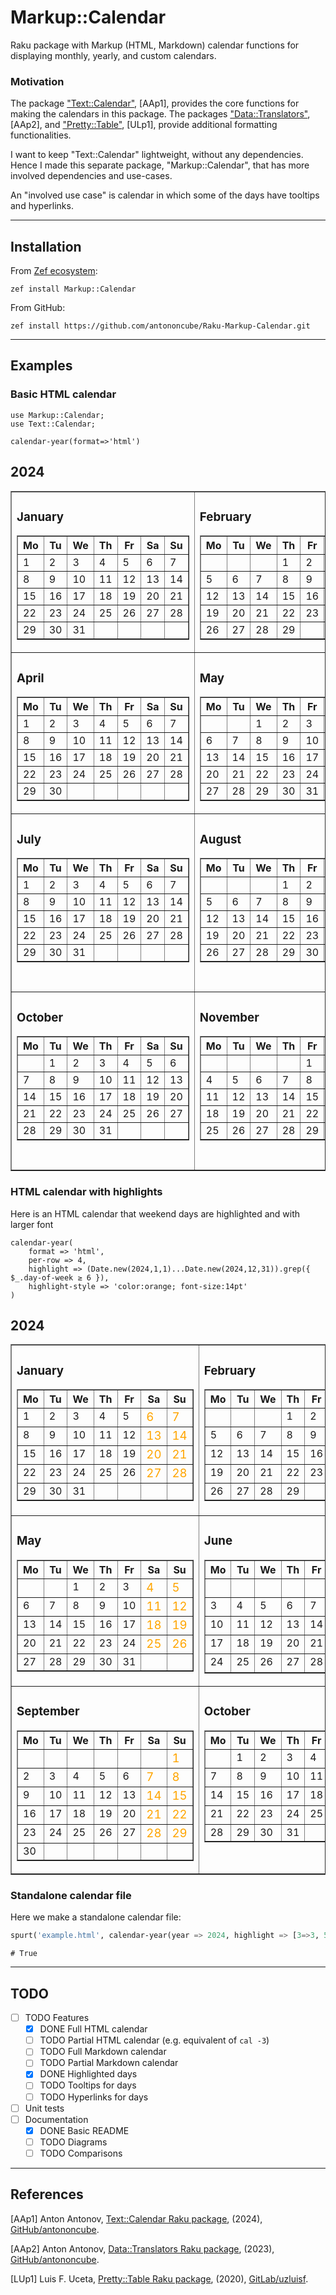 # Markup::Calendar

Raku package with Markup (HTML, Markdown) calendar functions for displaying monthly, yearly, and custom calendars.

### Motivation

The package 
["Text::Calendar"](https://raku.land/zef:antononcube/Text::Calendar), [AAp1], 
provides the core functions for making the calendars in this package.
The packages 
["Data::Translators"](https://raku.land/zef:antononcube/Data::Translators), [AAp2], and 
["Pretty::Table"](https://raku.land/cpan:ANTONOV/Pretty::Table), [ULp1],
provide additional formatting functionalities.

I want to keep "Text::Calendar" lightweight, without any dependencies. Hence I made this separate 
package, "Markup::Calendar", that has more involved dependencies and use-cases.

An "involved use case" is calendar in which some of the days have tooltips and hyperlinks. 

-----

## Installation

From [Zef ecosystem](https://raku.land):

```
zef install Markup::Calendar
```

From GitHub:

```
zef install https://github.com/antononcube/Raku-Markup-Calendar.git
```

-----

## Examples

### Basic HTML calendar

```raku, results=asis
use Markup::Calendar;
use Text::Calendar;

calendar-year(format=>'html')
```
<style>td { vertical-align: top;a}</style><table border="1"><h2>2024</h2><tbody><tr><td><h3>January</h3><table border="1"><thead><tr><th>Mo</th><th>Tu</th><th>We</th><th>Th</th><th>Fr</th><th>Sa</th><th>Su</th></tr></thead><tbody><tr><td>1</td><td>2</td><td>3</td><td>4</td><td>5</td><td>6</td><td>7</td></tr><tr><td>8</td><td>9</td><td>10</td><td>11</td><td>12</td><td>13</td><td>14</td></tr><tr><td>15</td><td>16</td><td>17</td><td>18</td><td>19</td><td>20</td><td>21</td></tr><tr><td>22</td><td>23</td><td>24</td><td>25</td><td>26</td><td>27</td><td>28</td></tr><tr><td>29</td><td>30</td><td>31</td><td>  </td><td>  </td><td>  </td><td>  </td></tr></tbody></table></td><td><h3>February</h3><table border="1"><thead><tr><th>Mo</th><th>Tu</th><th>We</th><th>Th</th><th>Fr</th><th>Sa</th><th>Su</th></tr></thead><tbody><tr><td>  </td><td>  </td><td>  </td><td>1</td><td>2</td><td>3</td><td>4</td></tr><tr><td>5</td><td>6</td><td>7</td><td>8</td><td>9</td><td>10</td><td>11</td></tr><tr><td>12</td><td>13</td><td>14</td><td>15</td><td>16</td><td>17</td><td>18</td></tr><tr><td>19</td><td>20</td><td>21</td><td>22</td><td>23</td><td>24</td><td>25</td></tr><tr><td>26</td><td>27</td><td>28</td><td>29</td><td>  </td><td>  </td><td>  </td></tr></tbody></table></td><td><h3>March</h3><table border="1"><thead><tr><th>Mo</th><th>Tu</th><th>We</th><th>Th</th><th>Fr</th><th>Sa</th><th>Su</th></tr></thead><tbody><tr><td>  </td><td>  </td><td>  </td><td>  </td><td>1</td><td>2</td><td>3</td></tr><tr><td>4</td><td>5</td><td>6</td><td>7</td><td>8</td><td>9</td><td>10</td></tr><tr><td>11</td><td>12</td><td>13</td><td>14</td><td>15</td><td>16</td><td>17</td></tr><tr><td>18</td><td>19</td><td>20</td><td>21</td><td>22</td><td>23</td><td>24</td></tr><tr><td>25</td><td>26</td><td>27</td><td>28</td><td>29</td><td>30</td><td>31</td></tr></tbody></table></td></tr><tr><td><h3>April</h3><table border="1"><thead><tr><th>Mo</th><th>Tu</th><th>We</th><th>Th</th><th>Fr</th><th>Sa</th><th>Su</th></tr></thead><tbody><tr><td>1</td><td>2</td><td>3</td><td>4</td><td>5</td><td>6</td><td>7</td></tr><tr><td>8</td><td>9</td><td>10</td><td>11</td><td>12</td><td>13</td><td>14</td></tr><tr><td>15</td><td>16</td><td>17</td><td>18</td><td>19</td><td>20</td><td>21</td></tr><tr><td>22</td><td>23</td><td>24</td><td>25</td><td>26</td><td>27</td><td>28</td></tr><tr><td>29</td><td>30</td><td>  </td><td>  </td><td>  </td><td>  </td><td>  </td></tr></tbody></table></td><td><h3>May</h3><table border="1"><thead><tr><th>Mo</th><th>Tu</th><th>We</th><th>Th</th><th>Fr</th><th>Sa</th><th>Su</th></tr></thead><tbody><tr><td>  </td><td>  </td><td>1</td><td>2</td><td>3</td><td>4</td><td>5</td></tr><tr><td>6</td><td>7</td><td>8</td><td>9</td><td>10</td><td>11</td><td>12</td></tr><tr><td>13</td><td>14</td><td>15</td><td>16</td><td>17</td><td>18</td><td>19</td></tr><tr><td>20</td><td>21</td><td>22</td><td>23</td><td>24</td><td>25</td><td>26</td></tr><tr><td>27</td><td>28</td><td>29</td><td>30</td><td>31</td><td>  </td><td>  </td></tr></tbody></table></td><td><h3>June</h3><table border="1"><thead><tr><th>Mo</th><th>Tu</th><th>We</th><th>Th</th><th>Fr</th><th>Sa</th><th>Su</th></tr></thead><tbody><tr><td>  </td><td>  </td><td>  </td><td>  </td><td>  </td><td>1</td><td>2</td></tr><tr><td>3</td><td>4</td><td>5</td><td>6</td><td>7</td><td>8</td><td>9</td></tr><tr><td>10</td><td>11</td><td>12</td><td>13</td><td>14</td><td>15</td><td>16</td></tr><tr><td>17</td><td>18</td><td>19</td><td>20</td><td>21</td><td>22</td><td>23</td></tr><tr><td>24</td><td>25</td><td>26</td><td>27</td><td>28</td><td>29</td><td>30</td></tr></tbody></table></td></tr><tr><td><h3>July</h3><table border="1"><thead><tr><th>Mo</th><th>Tu</th><th>We</th><th>Th</th><th>Fr</th><th>Sa</th><th>Su</th></tr></thead><tbody><tr><td>1</td><td>2</td><td>3</td><td>4</td><td>5</td><td>6</td><td>7</td></tr><tr><td>8</td><td>9</td><td>10</td><td>11</td><td>12</td><td>13</td><td>14</td></tr><tr><td>15</td><td>16</td><td>17</td><td>18</td><td>19</td><td>20</td><td>21</td></tr><tr><td>22</td><td>23</td><td>24</td><td>25</td><td>26</td><td>27</td><td>28</td></tr><tr><td>29</td><td>30</td><td>31</td><td>  </td><td>  </td><td>  </td><td>  </td></tr></tbody></table></td><td><h3>August</h3><table border="1"><thead><tr><th>Mo</th><th>Tu</th><th>We</th><th>Th</th><th>Fr</th><th>Sa</th><th>Su</th></tr></thead><tbody><tr><td>  </td><td>  </td><td>  </td><td>1</td><td>2</td><td>3</td><td>4</td></tr><tr><td>5</td><td>6</td><td>7</td><td>8</td><td>9</td><td>10</td><td>11</td></tr><tr><td>12</td><td>13</td><td>14</td><td>15</td><td>16</td><td>17</td><td>18</td></tr><tr><td>19</td><td>20</td><td>21</td><td>22</td><td>23</td><td>24</td><td>25</td></tr><tr><td>26</td><td>27</td><td>28</td><td>29</td><td>30</td><td>31</td><td>  </td></tr></tbody></table></td><td><h3>September</h3><table border="1"><thead><tr><th>Mo</th><th>Tu</th><th>We</th><th>Th</th><th>Fr</th><th>Sa</th><th>Su</th></tr></thead><tbody><tr><td>  </td><td>  </td><td>  </td><td>  </td><td>  </td><td>  </td><td>1</td></tr><tr><td>2</td><td>3</td><td>4</td><td>5</td><td>6</td><td>7</td><td>8</td></tr><tr><td>9</td><td>10</td><td>11</td><td>12</td><td>13</td><td>14</td><td>15</td></tr><tr><td>16</td><td>17</td><td>18</td><td>19</td><td>20</td><td>21</td><td>22</td></tr><tr><td>23</td><td>24</td><td>25</td><td>26</td><td>27</td><td>28</td><td>29</td></tr><tr><td>30</td><td>  </td><td>  </td><td>  </td><td>  </td><td>  </td><td>  </td></tr></tbody></table></td></tr><tr><td><h3>October</h3><table border="1"><thead><tr><th>Mo</th><th>Tu</th><th>We</th><th>Th</th><th>Fr</th><th>Sa</th><th>Su</th></tr></thead><tbody><tr><td>  </td><td>1</td><td>2</td><td>3</td><td>4</td><td>5</td><td>6</td></tr><tr><td>7</td><td>8</td><td>9</td><td>10</td><td>11</td><td>12</td><td>13</td></tr><tr><td>14</td><td>15</td><td>16</td><td>17</td><td>18</td><td>19</td><td>20</td></tr><tr><td>21</td><td>22</td><td>23</td><td>24</td><td>25</td><td>26</td><td>27</td></tr><tr><td>28</td><td>29</td><td>30</td><td>31</td><td>  </td><td>  </td><td>  </td></tr></tbody></table></td><td><h3>November</h3><table border="1"><thead><tr><th>Mo</th><th>Tu</th><th>We</th><th>Th</th><th>Fr</th><th>Sa</th><th>Su</th></tr></thead><tbody><tr><td>  </td><td>  </td><td>  </td><td>  </td><td>1</td><td>2</td><td>3</td></tr><tr><td>4</td><td>5</td><td>6</td><td>7</td><td>8</td><td>9</td><td>10</td></tr><tr><td>11</td><td>12</td><td>13</td><td>14</td><td>15</td><td>16</td><td>17</td></tr><tr><td>18</td><td>19</td><td>20</td><td>21</td><td>22</td><td>23</td><td>24</td></tr><tr><td>25</td><td>26</td><td>27</td><td>28</td><td>29</td><td>30</td><td>  </td></tr></tbody></table></td><td><h3>December</h3><table border="1"><thead><tr><th>Mo</th><th>Tu</th><th>We</th><th>Th</th><th>Fr</th><th>Sa</th><th>Su</th></tr></thead><tbody><tr><td>  </td><td>  </td><td>  </td><td>  </td><td>  </td><td>  </td><td>1</td></tr><tr><td>2</td><td>3</td><td>4</td><td>5</td><td>6</td><td>7</td><td>8</td></tr><tr><td>9</td><td>10</td><td>11</td><td>12</td><td>13</td><td>14</td><td>15</td></tr><tr><td>16</td><td>17</td><td>18</td><td>19</td><td>20</td><td>21</td><td>22</td></tr><tr><td>23</td><td>24</td><td>25</td><td>26</td><td>27</td><td>28</td><td>29</td></tr><tr><td>30</td><td>31</td><td>  </td><td>  </td><td>  </td><td>  </td><td>  </td></tr></tbody></table></td></tr></tbody></table>


### HTML calendar with highlights 

Here is an HTML calendar that weekend days are highlighted and with larger font

```raku, results=asis
calendar-year(
    format => 'html', 
    per-row => 4, 
    highlight => (Date.new(2024,1,1)...Date.new(2024,12,31)).grep({ $_.day-of-week ≥ 6 }),
    highlight-style => 'color:orange; font-size:14pt'
)
```
<style>td { vertical-align: top;a}</style><table border="1"><h2>2024</h2><tbody><tr><td><h3>January</h3><table border="1"><thead><tr><th>Mo</th><th>Tu</th><th>We</th><th>Th</th><th>Fr</th><th>Sa</th><th>Su</th></tr></thead><tbody><tr><td>1</td><td>2</td><td>3</td><td>4</td><td>5</td><td><span style="color:orange; font-size:14pt">6</span></td><td><span style="color:orange; font-size:14pt">7</span></td></tr><tr><td>8</td><td>9</td><td>10</td><td>11</td><td>12</td><td><span style="color:orange; font-size:14pt">13</span></td><td><span style="color:orange; font-size:14pt">14</span></td></tr><tr><td>15</td><td>16</td><td>17</td><td>18</td><td>19</td><td><span style="color:orange; font-size:14pt">20</span></td><td><span style="color:orange; font-size:14pt">21</span></td></tr><tr><td>22</td><td>23</td><td>24</td><td>25</td><td>26</td><td><span style="color:orange; font-size:14pt">27</span></td><td><span style="color:orange; font-size:14pt">28</span></td></tr><tr><td>29</td><td>30</td><td>31</td><td>  </td><td>  </td><td>  </td><td>  </td></tr></tbody></table></td><td><h3>February</h3><table border="1"><thead><tr><th>Mo</th><th>Tu</th><th>We</th><th>Th</th><th>Fr</th><th>Sa</th><th>Su</th></tr></thead><tbody><tr><td>  </td><td>  </td><td>  </td><td>1</td><td>2</td><td><span style="color:orange; font-size:14pt">3</span></td><td><span style="color:orange; font-size:14pt">4</span></td></tr><tr><td>5</td><td>6</td><td>7</td><td>8</td><td>9</td><td><span style="color:orange; font-size:14pt">10</span></td><td><span style="color:orange; font-size:14pt">11</span></td></tr><tr><td>12</td><td>13</td><td>14</td><td>15</td><td>16</td><td><span style="color:orange; font-size:14pt">17</span></td><td><span style="color:orange; font-size:14pt">18</span></td></tr><tr><td>19</td><td>20</td><td>21</td><td>22</td><td>23</td><td><span style="color:orange; font-size:14pt">24</span></td><td><span style="color:orange; font-size:14pt">25</span></td></tr><tr><td>26</td><td>27</td><td>28</td><td>29</td><td>  </td><td>  </td><td>  </td></tr></tbody></table></td><td><h3>March</h3><table border="1"><thead><tr><th>Mo</th><th>Tu</th><th>We</th><th>Th</th><th>Fr</th><th>Sa</th><th>Su</th></tr></thead><tbody><tr><td>  </td><td>  </td><td>  </td><td>  </td><td>1</td><td><span style="color:orange; font-size:14pt">2</span></td><td><span style="color:orange; font-size:14pt">3</span></td></tr><tr><td>4</td><td>5</td><td>6</td><td>7</td><td>8</td><td><span style="color:orange; font-size:14pt">9</span></td><td><span style="color:orange; font-size:14pt">10</span></td></tr><tr><td>11</td><td>12</td><td>13</td><td>14</td><td>15</td><td><span style="color:orange; font-size:14pt">16</span></td><td><span style="color:orange; font-size:14pt">17</span></td></tr><tr><td>18</td><td>19</td><td>20</td><td>21</td><td>22</td><td><span style="color:orange; font-size:14pt">23</span></td><td><span style="color:orange; font-size:14pt">24</span></td></tr><tr><td>25</td><td>26</td><td>27</td><td>28</td><td>29</td><td><span style="color:orange; font-size:14pt">30</span></td><td><span style="color:orange; font-size:14pt">31</span></td></tr></tbody></table></td><td><h3>April</h3><table border="1"><thead><tr><th>Mo</th><th>Tu</th><th>We</th><th>Th</th><th>Fr</th><th>Sa</th><th>Su</th></tr></thead><tbody><tr><td>1</td><td>2</td><td>3</td><td>4</td><td>5</td><td><span style="color:orange; font-size:14pt">6</span></td><td><span style="color:orange; font-size:14pt">7</span></td></tr><tr><td>8</td><td>9</td><td>10</td><td>11</td><td>12</td><td><span style="color:orange; font-size:14pt">13</span></td><td><span style="color:orange; font-size:14pt">14</span></td></tr><tr><td>15</td><td>16</td><td>17</td><td>18</td><td>19</td><td><span style="color:orange; font-size:14pt">20</span></td><td><span style="color:orange; font-size:14pt">21</span></td></tr><tr><td>22</td><td>23</td><td>24</td><td>25</td><td>26</td><td><span style="color:orange; font-size:14pt">27</span></td><td><span style="color:orange; font-size:14pt">28</span></td></tr><tr><td>29</td><td>30</td><td>  </td><td>  </td><td>  </td><td>  </td><td>  </td></tr></tbody></table></td></tr><tr><td><h3>May</h3><table border="1"><thead><tr><th>Mo</th><th>Tu</th><th>We</th><th>Th</th><th>Fr</th><th>Sa</th><th>Su</th></tr></thead><tbody><tr><td>  </td><td>  </td><td>1</td><td>2</td><td>3</td><td><span style="color:orange; font-size:14pt">4</span></td><td><span style="color:orange; font-size:14pt">5</span></td></tr><tr><td>6</td><td>7</td><td>8</td><td>9</td><td>10</td><td><span style="color:orange; font-size:14pt">11</span></td><td><span style="color:orange; font-size:14pt">12</span></td></tr><tr><td>13</td><td>14</td><td>15</td><td>16</td><td>17</td><td><span style="color:orange; font-size:14pt">18</span></td><td><span style="color:orange; font-size:14pt">19</span></td></tr><tr><td>20</td><td>21</td><td>22</td><td>23</td><td>24</td><td><span style="color:orange; font-size:14pt">25</span></td><td><span style="color:orange; font-size:14pt">26</span></td></tr><tr><td>27</td><td>28</td><td>29</td><td>30</td><td>31</td><td>  </td><td>  </td></tr></tbody></table></td><td><h3>June</h3><table border="1"><thead><tr><th>Mo</th><th>Tu</th><th>We</th><th>Th</th><th>Fr</th><th>Sa</th><th>Su</th></tr></thead><tbody><tr><td>  </td><td>  </td><td>  </td><td>  </td><td>  </td><td><span style="color:orange; font-size:14pt">1</span></td><td><span style="color:orange; font-size:14pt">2</span></td></tr><tr><td>3</td><td>4</td><td>5</td><td>6</td><td>7</td><td><span style="color:orange; font-size:14pt">8</span></td><td><span style="color:orange; font-size:14pt">9</span></td></tr><tr><td>10</td><td>11</td><td>12</td><td>13</td><td>14</td><td><span style="color:orange; font-size:14pt">15</span></td><td><span style="color:orange; font-size:14pt">16</span></td></tr><tr><td>17</td><td>18</td><td>19</td><td>20</td><td>21</td><td><span style="color:orange; font-size:14pt">22</span></td><td><span style="color:orange; font-size:14pt">23</span></td></tr><tr><td>24</td><td>25</td><td>26</td><td>27</td><td>28</td><td><span style="color:orange; font-size:14pt">29</span></td><td><span style="color:orange; font-size:14pt">30</span></td></tr></tbody></table></td><td><h3>July</h3><table border="1"><thead><tr><th>Mo</th><th>Tu</th><th>We</th><th>Th</th><th>Fr</th><th>Sa</th><th>Su</th></tr></thead><tbody><tr><td>1</td><td>2</td><td>3</td><td>4</td><td>5</td><td><span style="color:orange; font-size:14pt">6</span></td><td><span style="color:orange; font-size:14pt">7</span></td></tr><tr><td>8</td><td>9</td><td>10</td><td>11</td><td>12</td><td><span style="color:orange; font-size:14pt">13</span></td><td><span style="color:orange; font-size:14pt">14</span></td></tr><tr><td>15</td><td>16</td><td>17</td><td>18</td><td>19</td><td><span style="color:orange; font-size:14pt">20</span></td><td><span style="color:orange; font-size:14pt">21</span></td></tr><tr><td>22</td><td>23</td><td>24</td><td>25</td><td>26</td><td><span style="color:orange; font-size:14pt">27</span></td><td><span style="color:orange; font-size:14pt">28</span></td></tr><tr><td>29</td><td>30</td><td>31</td><td>  </td><td>  </td><td>  </td><td>  </td></tr></tbody></table></td><td><h3>August</h3><table border="1"><thead><tr><th>Mo</th><th>Tu</th><th>We</th><th>Th</th><th>Fr</th><th>Sa</th><th>Su</th></tr></thead><tbody><tr><td>  </td><td>  </td><td>  </td><td>1</td><td>2</td><td><span style="color:orange; font-size:14pt">3</span></td><td><span style="color:orange; font-size:14pt">4</span></td></tr><tr><td>5</td><td>6</td><td>7</td><td>8</td><td>9</td><td><span style="color:orange; font-size:14pt">10</span></td><td><span style="color:orange; font-size:14pt">11</span></td></tr><tr><td>12</td><td>13</td><td>14</td><td>15</td><td>16</td><td><span style="color:orange; font-size:14pt">17</span></td><td><span style="color:orange; font-size:14pt">18</span></td></tr><tr><td>19</td><td>20</td><td>21</td><td>22</td><td>23</td><td><span style="color:orange; font-size:14pt">24</span></td><td><span style="color:orange; font-size:14pt">25</span></td></tr><tr><td>26</td><td>27</td><td>28</td><td>29</td><td>30</td><td><span style="color:orange; font-size:14pt">31</span></td><td>  </td></tr></tbody></table></td></tr><tr><td><h3>September</h3><table border="1"><thead><tr><th>Mo</th><th>Tu</th><th>We</th><th>Th</th><th>Fr</th><th>Sa</th><th>Su</th></tr></thead><tbody><tr><td>  </td><td>  </td><td>  </td><td>  </td><td>  </td><td>  </td><td><span style="color:orange; font-size:14pt">1</span></td></tr><tr><td>2</td><td>3</td><td>4</td><td>5</td><td>6</td><td><span style="color:orange; font-size:14pt">7</span></td><td><span style="color:orange; font-size:14pt">8</span></td></tr><tr><td>9</td><td>10</td><td>11</td><td>12</td><td>13</td><td><span style="color:orange; font-size:14pt">14</span></td><td><span style="color:orange; font-size:14pt">15</span></td></tr><tr><td>16</td><td>17</td><td>18</td><td>19</td><td>20</td><td><span style="color:orange; font-size:14pt">21</span></td><td><span style="color:orange; font-size:14pt">22</span></td></tr><tr><td>23</td><td>24</td><td>25</td><td>26</td><td>27</td><td><span style="color:orange; font-size:14pt">28</span></td><td><span style="color:orange; font-size:14pt">29</span></td></tr><tr><td>30</td><td>  </td><td>  </td><td>  </td><td>  </td><td>  </td><td>  </td></tr></tbody></table></td><td><h3>October</h3><table border="1"><thead><tr><th>Mo</th><th>Tu</th><th>We</th><th>Th</th><th>Fr</th><th>Sa</th><th>Su</th></tr></thead><tbody><tr><td>  </td><td>1</td><td>2</td><td>3</td><td>4</td><td><span style="color:orange; font-size:14pt">5</span></td><td><span style="color:orange; font-size:14pt">6</span></td></tr><tr><td>7</td><td>8</td><td>9</td><td>10</td><td>11</td><td><span style="color:orange; font-size:14pt">12</span></td><td><span style="color:orange; font-size:14pt">13</span></td></tr><tr><td>14</td><td>15</td><td>16</td><td>17</td><td>18</td><td><span style="color:orange; font-size:14pt">19</span></td><td><span style="color:orange; font-size:14pt">20</span></td></tr><tr><td>21</td><td>22</td><td>23</td><td>24</td><td>25</td><td><span style="color:orange; font-size:14pt">26</span></td><td><span style="color:orange; font-size:14pt">27</span></td></tr><tr><td>28</td><td>29</td><td>30</td><td>31</td><td>  </td><td>  </td><td>  </td></tr></tbody></table></td><td><h3>November</h3><table border="1"><thead><tr><th>Mo</th><th>Tu</th><th>We</th><th>Th</th><th>Fr</th><th>Sa</th><th>Su</th></tr></thead><tbody><tr><td>  </td><td>  </td><td>  </td><td>  </td><td>1</td><td><span style="color:orange; font-size:14pt">2</span></td><td><span style="color:orange; font-size:14pt">3</span></td></tr><tr><td>4</td><td>5</td><td>6</td><td>7</td><td>8</td><td><span style="color:orange; font-size:14pt">9</span></td><td><span style="color:orange; font-size:14pt">10</span></td></tr><tr><td>11</td><td>12</td><td>13</td><td>14</td><td>15</td><td><span style="color:orange; font-size:14pt">16</span></td><td><span style="color:orange; font-size:14pt">17</span></td></tr><tr><td>18</td><td>19</td><td>20</td><td>21</td><td>22</td><td><span style="color:orange; font-size:14pt">23</span></td><td><span style="color:orange; font-size:14pt">24</span></td></tr><tr><td>25</td><td>26</td><td>27</td><td>28</td><td>29</td><td><span style="color:orange; font-size:14pt">30</span></td><td>  </td></tr></tbody></table></td><td><h3>December</h3><table border="1"><thead><tr><th>Mo</th><th>Tu</th><th>We</th><th>Th</th><th>Fr</th><th>Sa</th><th>Su</th></tr></thead><tbody><tr><td>  </td><td>  </td><td>  </td><td>  </td><td>  </td><td>  </td><td><span style="color:orange; font-size:14pt">1</span></td></tr><tr><td>2</td><td>3</td><td>4</td><td>5</td><td>6</td><td><span style="color:orange; font-size:14pt">7</span></td><td><span style="color:orange; font-size:14pt">8</span></td></tr><tr><td>9</td><td>10</td><td>11</td><td>12</td><td>13</td><td><span style="color:orange; font-size:14pt">14</span></td><td><span style="color:orange; font-size:14pt">15</span></td></tr><tr><td>16</td><td>17</td><td>18</td><td>19</td><td>20</td><td><span style="color:orange; font-size:14pt">21</span></td><td><span style="color:orange; font-size:14pt">22</span></td></tr><tr><td>23</td><td>24</td><td>25</td><td>26</td><td>27</td><td><span style="color:orange; font-size:14pt">28</span></td><td><span style="color:orange; font-size:14pt">29</span></td></tr><tr><td>30</td><td>31</td><td>  </td><td>  </td><td>  </td><td>  </td><td>  </td></tr></tbody></table></td></tr></tbody></table>


### Standalone calendar file

Here we make a standalone calendar file:

```raku
spurt('example.html', calendar-year(year => 2024, highlight => [3=>3, 5=>24, 9=>9], highlight-style=>'color:red', format=>'html'))
```
```
# True
```

------

## TODO

- [ ] TODO Features
  - [X] DONE Full HTML calendar 
  - [ ] TODO Partial HTML calendar (e.g. equivalent of `cal -3`) 
  - [ ] TODO Full Markdown calendar
  - [ ] TODO Partial Markdown calendar
  - [X] DONE Highlighted days
  - [ ] TODO Tooltips for days
  - [ ] TODO Hyperlinks for days
- [ ] Unit tests
- [ ] Documentation
  - [X] DONE Basic README
  - [ ] TODO Diagrams
  - [ ] TODO Comparisons

------

## References 

[AAp1] Anton Antonov,
[Text::Calendar Raku package](https://github.com/antononcube/Raku-Text-Calendar),
(2024),
[GitHub/antononcube](https://github.com/antononcube).

[AAp2] Anton Antonov,
[Data::Translators Raku package](https://github.com/antononcube/Raku-Data-Translators),
(2023),
[GitHub/antononcube](https://github.com/antononcube).

[LUp1] Luis F. Uceta,
[Pretty::Table Raku package](https://gitlab.com/uzluisf/raku-pretty-table/),
(2020),
[GitLab/uzluisf](https://gitlab.com/uzluisf/).


